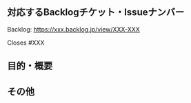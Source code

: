 <!-- これはテンプレートです。PR作成時に必要な内容に書き換え、説明コメントや不要と思われる項目は消してください。 -->
## 対応するBacklogチケット・Issueナンバー
<!-- Backlogチケットがある場合は記入。 -->
Backlog: https://xxx.backlog.jp/view/XXX-XXX
<!-- Issueがある場合は記入。 -->
Closes #XXX

## 目的・概要
<!-- 本PRの目的や実装の概要を書いてください。 -->
<!-- - (例) No.123のための○○APIに△△の変更を加えました。 -->

## その他
<!-- 参考情報など -->
<!-- フロントエンドの場合はスクリーンショットやgifなど動作がぱっと見分かるようなキャプチャーなど -->
